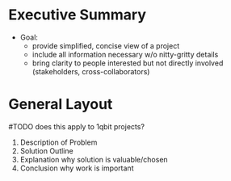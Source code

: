 # Executive Summary
- Goal: 
	- provide simplified, concise view of a project
	- include all information necessary w/o nitty-gritty details
	- bring clarity to people interested but not directly involved (stakeholders, cross-collaborators)

# General Layout
#TODO does this apply to 1qbit projects?

1. Description of Problem
2. Solution Outline
3. Explanation why solution is valuable/chosen
4. Conclusion why work is important

